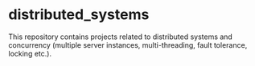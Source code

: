 distributed_systems
===================
This repository contains projects related to distributed systems and concurrency (multiple server instances, multi-threading,
fault tolerance, locking etc.).
